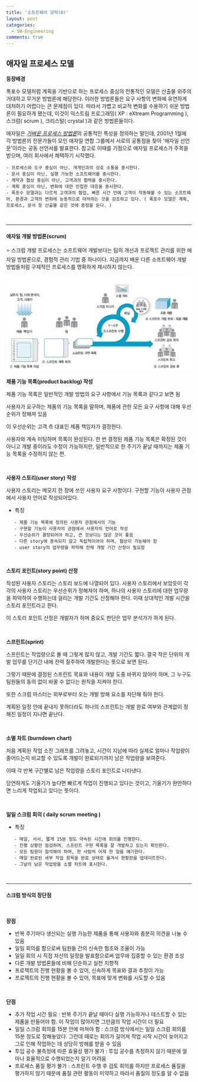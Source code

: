 ```yaml
---
title: '소프트웨어 공학(6)'
layout: post
categories:
  - SW-Engineering
comments: true
---
```


## 애자일 프로세스 모델

**등장배경**

폭포수 모델처럼 계획을 기반으로 하는 프로세스 중심의 전통적인 모델은 산출물 위주의 거대하고 무거운 방법론에 해당한다. 이러한 방법론들은 요구 사항의 변화에 유연하게 대처하기 어렵다는 큰 문제점이 있다. 따라서 가볍고 비교적 변화를 수용하기 쉬운 방법론이 필요하게 됐는데, 이것이 익스트림 프로그래밍( XP : eXtream Programming ), 스크럼( scrum ), 크리스털( crystal )과 같은 방법론들이다.

애자일은 <u>_가벼운 프로세스 방법론_</u>의 공통적인 특성을 정의하는 말인데, 2001년 1월에 각 방법론의 전문가들이 모인 애자일 연합 그룹에서 서로의 공통점을 찾아 '애자일 선언문'이라는 공동 선언서를 발표한다. 참고로 이때를 기점으로 애자일 프로세스가 주목을 받으며, 여러 회사에서 채택하기 시작했다.

```
- 프로세스와 도구 중심이 아닌, 개개인과의 상호 소통을 중시한다.
- 문서 중심이 아닌, 실행 가능한 소프트웨어를 중시한다.
- 계약과 협상 중심이 아닌, 고객과의 협력을 중시한다.
- 계획 중심이 아닌, 변화에 대한 민첩한 대응을 중시한다.
- 폭포수 모델과는 다르게 고객과의 협업, 빠른 시간 안에 고객이 작동해볼 수 있는 소프트웨어, 환경과 고객의 변화에 능동적으로 대처하는 것을 강조하고 있다. ( 폭포수 모델은 계획, 프로세스, 문서 등 산출물 같은 것에 중점을 둔다. )
```

<br>
<hr>

#### 에자일 개발 방법론(scrum)

⭐️ 스크럼 개발 프로세스는 소프트웨어 개발보다는 팀의 개선과 프로젝트 관리를 위한 애자일 방법론으로, 경험적 관리 기법 중 하나이다. 지금까지 배운 다른 소프트웨어 개발 방법들처럼 구체적인 프로세스를 명확하게 제시하지 않는다.

![Alt text](image-8.png)

**제품 기능 목록(product backlog) 작성**

제품 기능 목록은 일반적인 개발 방법의 요구 사항에서 기능 목록과 같다고 보면 됨

사용자가 요구하는 제품의 기능 목록을 말하며, 제품에 관한 모든 요구 사항에 대해 우선순위가 정해져 있음

이 우선순위는 고객 측 대표인 제품 책임자가 결정한다.

사용자와 계속 미팅하며 목록이 완성된다. 한 번 결정된 제품 기능 목록은 확정된 것이 아니고 개발 중이라도 수정이 가능하지만, 일반적으로 한 주기가 끝날 때까지는 제품 기능 목록을 수정하지 않는 편.

<br>

**사용자 스토리(user story) 작성**

사용자 스토리는 메모지 한 장에 쓰인 사용자 요구 사항이다. 구현할 기능이 사용자 관점에서 사용자 언어로 작성되어있다.

- 특징

```
   - 제품 기능 목록에 정의된 사용자 관점에서의 기능
   - 구현할 기능이 사용자의 관점에서 사용자의 언어로 작성
   - 우선순위가 결정되어야 하고, 큰 것보다는 많은 것이 좋음
   - 다른 story에 종속되지 않고 독립적이어야 하며, 협상이 가능해야 함
   - user story의 업무량을 파악해 전체 개발 기간 산정이 필요함
```

<br>

**스토리 포인트(story point) 산정**

작성된 사용자 스토리는 스토리 보드에 나열되어 있다.
사용자 스토리에서 보았듯이 각각의 사용자 스토리는 우선순위가 정해져야 하며, 하나의 사용자 스토리에 대한 업무량을 파악하여 수행하는데 걸리는 개발 기간도 산정해야 한다. 이때 상대적인 개발 시간을 스토리 포인트라고 한다.

이 스토리 포인트 산정은 개발자가 하며 중요도 판단은 업무 분석가가 하게 된다.

<br>

**스프린트(sprint)**

스프린트는 작업량으로 볼 때 그렇게 많지 않고, 개발 기간도 짧다. 결국 작은 단위의 개발 업무를 단기간 내에 전력 질주하여 개발한다는 뜻으로 보면 된다.

그렇기 때문에 결정된 스프린트 목표와 내용이 개발 도중 바뀌지 않아야 하며, 그 누구도 팀원들의 동의 없이 바꿀 수 없다는 원칙을 지켜야 한다.

또한 스크럼 마스터는 외부로부터 오는 개발 방해 요소를 차단해 줘야 한다.

계획된 일정 안에 끝내지 못하더라도 하나의 스프린트는 개발 완료 여부와 관계없이 정해진 일정이 지나면 끝난다.

<br>

**소멸 차트 (burndown chart)**

처음 계획된 작업 소진 그래프를 그려놓고, 시간이 지남에 따라 실제로 얼마나 작업량이 줄어드는지 비교할 수 있도록 개발이 완료되기까지 남은 작업량을 보여준다.

이때 각 반복 구간별로 남은 작업량을 스토리 포인트로 나타낸다.

당연하게도 기울기가 높다면 빠르게 작업이 진행되고 있다는 것이고, 기울기가 완만하다면 느리게 작업되고 있다는 뜻이다.

<Br>

**일일 스크럼 회의 ( daily scrum meeting )**

- 특징

```
   - 매일, 서서, 짧게 15분 정도 약속된 시간에 회의를 진행한다.
   - 진행 상황만 점검하며, 스프린트 구현 목록을 잘 개발하고 있는지 확인한다.
   - 모든 팀원이 참석해야 하며, 한 사람씩 어제 한 일을 얘기한다.
   - 매일 완료된 세부 작업 항목을 완료 상태로 옮겨서 현황판을 업데이트한다.
   - 그날의 남은 작업량을 소멸 차트에 표시한다.
```

<br>
<hr>

#### 스크럼 방식의 장단점

<br>

**장점**

- 반복 주기마다 생산되는 실행 가능한 제품을 통해 사용자와 충분히 의견을 나눌 수 있음
- 일일 회의를 함으로써 팀원들 간의 신속한 협조와 조율이 가능
- 일일 회의 시 직접 자신의 일정을 발표함으로써 업무에 집중할 수 있는 환경 조성
- 다른 개발 방법론들에 비해 단순하고 실천 지향적
- 프로젝트의 진행 현황을 볼 수 있어, 신속하게 목표와 결과 추정이 가능
- 프로젝트의 진행 현황을 볼 수 있어, 목표에 맞게 변화를 시도할 수 있음

<br>

**단점**

- 추가 작업 시간 필요 : 반복 주기가 끝날 때마다 실행 가능하거나 테스트할 수 있는 제품을 만들어야 함. 이 작업이 많아지면 그만큼의 작업 시간이 더 필요
- 일일 스크럼 회의를 15분 안에 마쳐야 함 : 스크럼 방식에서는 일일 스크럼 회의를 15분 정도로 정해놓았다. 그런데 때로는 회의가 길어져 작업 시작 시간이 늦어지고 그로 인해 작업하는 데 상당히 방해를 받을 수 있음
- 투입 공수 불측정에 따른 효율성 평가 불가 : 투입 공수를 측정하지 않기 때문에 얼마나 효율적으로 수행되었는지 알기 어려움
- 프로세스 품질 평가 불가 : 스프린트 수행 후 검토 회의를 하지만 프로세스 품질을 평가하지 않기 때문에 품질 관련 활동이 미약하고 따라서 품질의 정도를 알 수 없음
